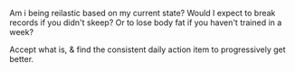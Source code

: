 Am i being reilastic based on my current state? Would I expect to break records if you didn't skeep? Or to lose body fat if you haven't trained in a week?

Accept what is, & find the consistent daily action item to progressively get better.